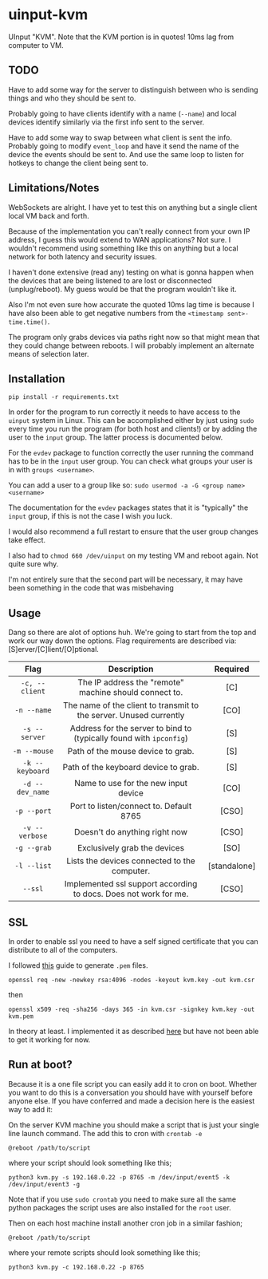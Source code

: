 # uinput-kvm
UInput "KVM". Note that the KVM portion is in quotes! 10ms lag from computer to VM.

## TODO
Have to add some way for the server to distinguish between who is sending things and who they should be sent to.

Probably going to have clients identify with a name (`--name`) and local devices identify similarly via the first info sent to the server.

Have to add some way to swap between what client is sent the info. Probably going to modify `event_loop` and have it send the name of the device the events should be sent to. And use the same loop to listen for hotkeys to change the client being sent to. 

## Limitations/Notes
WebSockets are alright. I have yet to test this on anything but a single client local VM back and forth.

Because of the implementation you can't really connect from your own IP address, I guess this would extend to WAN applications? Not sure. I wouldn't recommend using something like this on anything but a local network for both latency and security issues.

I haven't done extensive (read any) testing on what is gonna happen when the devices that are being listened to are lost or disconnected (unplug/reboot). My guess would be that the program wouldn't like it. 

Also I'm not even sure how accurate the quoted 10ms lag time is because I have also been able to get negative numbers from the `<timestamp sent>-time.time()`.

The program only grabs devices via paths right now so that might mean that they could change between reboots. I will probably implement an alternate means of selection later. 


## Installation
`pip install -r requirements.txt`

In order for the program to run correctly it needs to have access to the `uinput` system in Linux. This can be accomplished either by just using `sudo` every time you run the program (for both host and clients!) or by adding the user to the `input` group. The latter process is documented below.

For the `evdev` package to function correctly the user running the command has to be in the `input` user group. You can check what groups your user is in with `groups <username>`. 

You can add a user to a group like so:
`sudo usermod -a -G <group name> <username>`

The documentation for the `evdev` packages states that it is "typically" the `input` group, if this is not the case I wish you luck. 

I would also recommend a full restart to ensure that the user group changes take effect.

I also had to `chmod 660 /dev/uinput` on my testing VM and reboot again. Not quite sure why.

I'm not entirely sure that the second part will be necessary, it may have been something in the code that was misbehaving

## Usage
Dang so there are alot of options huh. We're going to start from the top and work our way down the options. Flag requirements are described via: [S]erver/[C]lient/[O]ptional.

| Flag | Description | Required |
| :--: | :---------: | :-------------------------------: |
| `-c, --client` | The IP address the "remote" machine should connect to. | [C] |
| `-n --name` | The name of the client to transmit to the server. Unused currently | [CO] |
| `-s --server` | Address for the server to bind to (typically found with `ipconfig`) | [S] |
| `-m --mouse` | Path of the mouse device to grab. | [S] |
| `-k --keyboard` | Path of the keyboard device to grab. | [S] |
| `-d --dev_name` | Name to use for the new input device | [CO] |
| `-p --port` | Port to listen/connect to. Default 8765 | [CSO] |
| `-v --verbose` | Doesn't do anything right now | [CSO] |
| `-g --grab` | Exclusively grab the devices | [SO] |
| `-l --list` | Lists the devices connected to the computer. | [standalone] |
| `--ssl` | Implemented ssl support according to docs. Does not work for me. | [CSO] |


## SSL
In order to enable ssl you need to have a self signed certificate that you can distribute to all of the computers. 

I followed [this](https://serverfault.com/questions/889581/how-to-generate-a-pem-certificate-in-an-easy-way-for-testing) guide to generate `.pem` files. 

`openssl req -new -newkey rsa:4096 -nodes -keyout kvm.key -out kvm.csr`

then 

`openssl x509 -req -sha256 -days 365 -in kvm.csr -signkey kvm.key -out kvm.pem`

In theory at least. I implemented it as described [here](https://websockets.readthedocs.io/en/stable/intro.html#secure-example) but have not been able to get it working for now.

## Run at boot?
Because it is a one file script you can easily add it to cron on boot. Whether you want to do this is a conversation you should have with yourself before anyone else. If you have conferred and made a decision here is the easiest way to add it:

On the server KVM machine you should make a script that is just your single line launch command. The add this to cron with `crontab -e`

`@reboot /path/to/script`

where your script should look something like this;

`python3 kvm.py -s 192.168.0.22 -p 8765 -m /dev/input/event5 -k /dev/input/event3 -g`

Note that if you use `sudo crontab` you need to make sure all the same python packages the script uses are also installed for the `root` user.

Then on each host machine install another cron job in a similar fashion;

`@reboot /path/to/script`

where your remote scripts should look something like this;

`python3 kvm.py -c 192.168.0.22 -p 8765 `